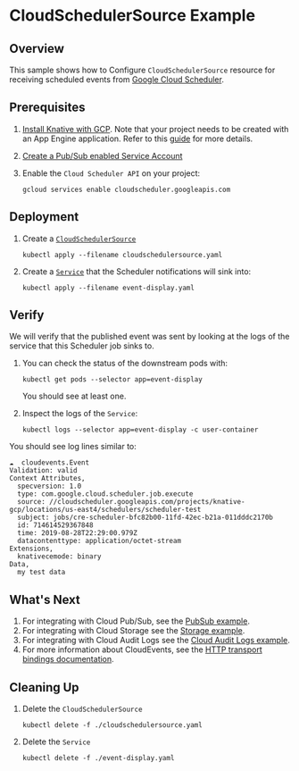# CloudSchedulerSource Example

## Overview

This sample shows how to Configure `CloudSchedulerSource` resource for receiving scheduled
events from [Google Cloud Scheduler](https://cloud.google.com/scheduler/).

## Prerequisites

1. [Install Knative with GCP](../../install/README.md). Note that your project needs to be created with
   an App Engine application. Refer to this [guide](https://cloud.google.com/scheduler/docs/quickstart#create_a_project_with_an_app_engine_app)
   for more details.

1. [Create a Pub/Sub enabled Service Account](../../install/pubsub-service-account.md)

1. Enable the `Cloud Scheduler API` on your project:

   ```shell
   gcloud services enable cloudscheduler.googleapis.com
   ```

## Deployment

1. Create a [`CloudSchedulerSource`](cloudschedulersource.yaml)

    ```shell
    kubectl apply --filename cloudschedulersource.yaml
    ```

1. Create a [`Service`](event-display.yaml) that the Scheduler notifications will sink into:

   ```shell
   kubectl apply --filename event-display.yaml
   ```

## Verify

We will verify that the published event was sent by looking at the logs of the
service that this Scheduler job sinks to.

1. You can check the status of the downstream pods with:

     ```shell
     kubectl get pods --selector app=event-display
     ```

     You should see at least one.

1. Inspect the logs of the `Service`:

   ```shell
   kubectl logs --selector app=event-display -c user-container
   ```

You should see log lines similar to:

```shell
☁️  cloudevents.Event
Validation: valid
Context Attributes,
  specversion: 1.0
  type: com.google.cloud.scheduler.job.execute
  source: //cloudscheduler.googleapis.com/projects/knative-gcp/locations/us-east4/schedulers/scheduler-test
  subject: jobs/cre-scheduler-bfc82b00-11fd-42ec-b21a-011dddc2170b
  id: 714614529367848
  time: 2019-08-28T22:29:00.979Z
  datacontenttype: application/octet-stream
Extensions,
  knativecemode: binary
Data,
  my test data
```

## What's Next

1. For integrating with Cloud Pub/Sub, see the [PubSub example](../../examples/cloudpubsubsource/README.md).
1. For integrating with Cloud Storage see the [Storage example](../../examples/cloudstoragesource/README.md).
1. For integrating with Cloud Audit Logs see the [Cloud Audit Logs example](../../examples/cloudauditlogssource/README.md).
1. For more information about CloudEvents, see the [HTTP transport bindings documentation](https://github.com/cloudevents/spec).

## Cleaning Up

1. Delete the `CloudSchedulerSource`

    ```shell
    kubectl delete -f ./cloudschedulersource.yaml
    ```
1. Delete the `Service`    
    
    ```shell
    kubectl delete -f ./event-display.yaml
    ```
